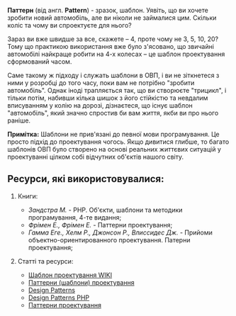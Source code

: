 **Паттерн** (від англ. **Pattern**) - зразок, шаблон.
Уявіть, що ви хочете зробити новий автомобіль, але ви ніколи не займалися цим.
Скільки коліс та чому ви спроектуєте для нього?

Зараз ви вже швидше за все, скажете – 4, проте чому не 3, 5, 10, 20?
Тому що практикою використання вже було з'ясовано,
що звичайні автомобілі найкраще робити на 4-х колесах – це шаблон проектування сформований часом.

Саме такому ж підходу і служать шаблони в ОВП, і ви не зіткнетеся з ними у розробці до того часу,
поки вам не потрібно "зробити автомобіль". Однак іноді трапляється так, що ви створюєте "трицикл", і тільки потім,
набивши кілька шишок з його стійкістю та невдалим вписуванням у колію на дорозі,
дізнаєтеся, що існує шаблон "автомобіль", який значно спростив би вам життя, якби ви про нього раніше.

**Примітка:**
Шаблони не прив'язані до певної мови програмування. Це просто підхід до проектування чогось.
Якщо дивитися глибше, то багато шаблонів ОВП було створено на основі реальних життєвих ситуацій у проектуванні
цілком собі відчутних об'єктів нашого світу.

Ресурси, які використовувалися:
--
1. Книги:
   * _Зандстра М._ - PHP. Об'єкти, шаблони та методики програмування, 4-те видання;
   * _Фрімен Е., Фрімен Е._ - Паттерни проектування;
   * _Гамма Еге., Хелм Р., Джонсон Р., Влиссидес Дж._ - Прийоми объектно-ориентированного проектування.
     Патерни проектування;

2. Статті та ресурси:
   * [Шаблон проектування WIKI](https://uk.wikipedia.org/wiki/%D0%A8%D0%B0%D0%B1%D0%BB%D0%BE%D0%BD%D0%B8_%D0%BF%D1%80%D0%BE%D1%94%D0%BA%D1%82%D1%83%D0%B2%D0%B0%D0%BD%D0%BD%D1%8F_%D0%BF%D1%80%D0%BE%D0%B3%D1%80%D0%B0%D0%BC%D0%BD%D0%BE%D0%B3%D0%BE_%D0%B7%D0%B0%D0%B1%D0%B5%D0%B7%D0%BF%D0%B5%D1%87%D0%B5%D0%BD%D0%BD%D1%8F)
   * [Паттерни (шаблони) проектування](http://makedev.org/patterns/index.html)
   * [Design Patterns](https://sourcemaking.com/design_patterns)
   * [Design Patterns PHP](https://github.com/domnikl/DesignPatternsPHP)
   * [Паттерни проектування](https://refactoring.guru/uk/design-patterns)
